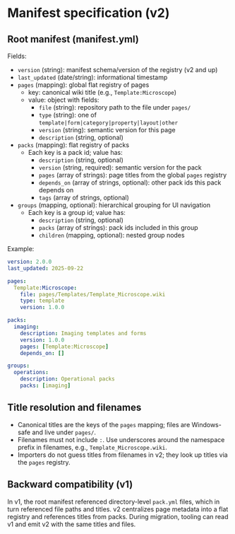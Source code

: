 ﻿# Manifest specification (v2)

## Root manifest (manifest.yml)

Fields:

- `version` (string): manifest schema/version of the registry (v2 and up)
- `last_updated` (date/string): informational timestamp
- `pages` (mapping): global flat registry of pages
  - key: canonical wiki title (e.g., `Template:Microscope`)
  - value: object with fields:
    - `file` (string): repository path to the file under `pages/`
    - `type` (string): one of `template|form|category|property|layout|other`
    - `version` (string): semantic version for this page
    - `description` (string, optional)
- `packs` (mapping): flat registry of packs
  - Each key is a pack id; value has:
    - `description` (string, optional)
    - `version` (string, required): semantic version for the pack
    - `pages` (array of strings): page titles from the global `pages` registry
    - `depends_on` (array of strings, optional): other pack ids this pack depends on
    - `tags` (array of strings, optional)
- `groups` (mapping, optional): hierarchical grouping for UI navigation
  - Each key is a group id; value has:
    - `description` (string, optional)
    - `packs` (array of strings): pack ids included in this group
    - `children` (mapping, optional): nested group nodes

Example:

```yaml
version: 2.0.0
last_updated: 2025-09-22

pages:
  Template:Microscope:
    file: pages/Templates/Template_Microscope.wiki
    type: template
    version: 1.0.0

packs:
  imaging:
    description: Imaging templates and forms
    version: 1.0.0
    pages: [Template:Microscope]
    depends_on: []

groups:
  operations:
    description: Operational packs
    packs: [imaging]
```

## Title resolution and filenames

- Canonical titles are the keys of the `pages` mapping; files are Windows-safe and live under `pages/`.
- Filenames must not include `:`. Use underscores around the namespace prefix in filenames, e.g., `Template_Microscope.wiki`.
- Importers do not guess titles from filenames in v2; they look up titles via the `pages` registry.

## Backward compatibility (v1)

In v1, the root manifest referenced directory-level `pack.yml` files, which in turn referenced file paths and titles. v2 centralizes page metadata into a flat registry and references titles from packs. During migration, tooling can read v1 and emit v2 with the same titles and files.
